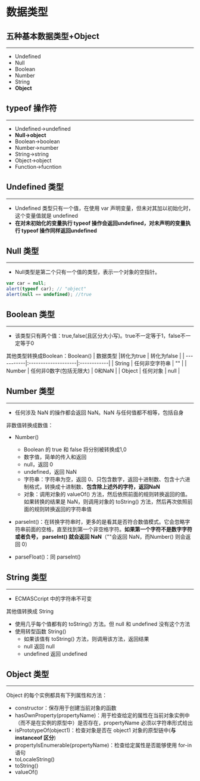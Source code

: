 # 数据类型

## 五种基本数据类型+Object

---

- Undefined
- Null
- Boolean
- Number
- String
- **Object**

## typeof 操作符

---

- Undefined->undefined
- **Null->object**
- Boolean->boolean
- Number->number
- String->string
- Object->object
- Function->fucntion

## Undefined 类型

---

- Undefined 类型只有一个值，在使用 var 声明变量，但未对其加以初始化时，这个变量值就是 undefined
- **在对未初始化的变量执行 typeof 操作会返回undefined，对未声明的变量执行 typeof 操作同样返回undefined**

## Null 类型

---

- Null类型是第二个只有一个值的类型，表示一个对象的空指针。

```js
var car = null;
alert(typeof car); // "object"
alert(null == undefined); //true
```

## Boolean 类型

---

- 该类型只有两个值：true,false(且区分大小写)。true不一定等于1，false不一定等于0

其他类型转换成Boolean：Boolean()
| 数据类型    |转化为true           | 转化为false   |
| -----------|:--------------------|:------------|
| String     | 任何非空字符串         | ""         |
| Number     | 任何非0数字(包括无限大) |  0和NaN    |
| Object     | 任何对象              |    null    |



## Number 类型

---

- 任何涉及 NaN 的操作都会返回 NaN。NaN 与任何值都不相等，包括自身

非数值转换成数值：

- Number()

  - Boolean 的 true 和 false 将分别被转换成1,0
  - 数字值，简单的传入和返回
  - null，返回 0
  - undefined，返回 NaN
  - 字符串：字符串为空，返回 0、只包含数字，返回十进制数、包含十六进制格式，转换成十进制数、**包含除上述外的字符，返回NaN**
  - 对象：调用对象的 valueOf() 方法，然后依照前面的规则转换返回的值。如果转换的结果是 NaN，则调用对象的 toString() 方法，然后再次依照前面的规则转换返回的字符串值

- parseInt()：在转换字符串时，更多的是看其是否符合数值模式。它会忽略字符串前面的空格，直至找到第一个非空格字符。**如果第一个字符不是数字字符或者负号， parseInt() 就会返回 NaN**（""会返回 NaN，而Number() 则会返回 0）

- parseFloat()：同 parseInt()

## String 类型

---

- ECMASCcript 中的字符串不可变

其他值转换成 String

- 使用几乎每个值都有的 toString() 方法。但 null 和 undefined 没有这个方法
- 使用转型函数 String()
  - 如果该值有 toString() 方法，则调用该方法，返回结果
  - null 返回 null
  - undefined 返回 undefined

## Object 类型

---

Object 的每个实例都具有下列属性和方法：

- constructor：保存用于创建当前对象的函数
- hasOwnProperty(propertyName)：用于检查给定的属性在当前对象实例中（而不是在实例的原型中）是否存在，propertyName 必须以字符串形式给出
- isPrototypeOf(object1)：检查对象是否在 object1 对象的原型链中(**与 instanceof 区分**)
- propertyIsEnumerable(propertyName)：检查给定属性是否能够使用 for-in 语句
- toLocaleString()
- toString()
- valueOf()



